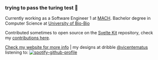 ### trying to pass the turing test 🤖

Currently working as a Software Engineer 1 at [MACH](https://www.somosmach.com/). Bachelor degree in Computer Science at [University of Bio-Bio](https://www.ubiobio.cl/w/)

Contributed sometimes to open source on the [Svelte Kit](https://github.com/sveltejs/kit) repository, check my [contributions here](https://gist.github.com/vicentematus/d89f23d0611581acb6d417bc88de6e0b).

[Check my website for more info](https://www.vicentematus.cl/) | my designs at dribble [@vicentematus](https://dribbble.com/vicentematus) 
listening to:
[![spotify-github-profile](https://spotify-github-profile.vercel.app/api/view?uid=matusvicente&cover_image=true&theme=novatorem&show_offline=false&background_color=050505&interchange=false&bar_color=53b14f&bar_color_cover=false)](https://open.spotify.com/user/matusvicente?si=63f6e1eeaab84321)
